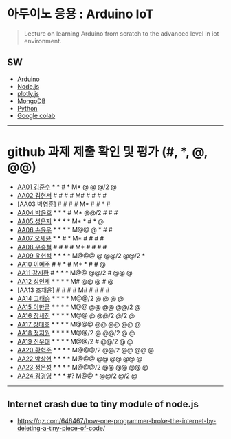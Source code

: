 # 아두이노 응용 : Arduino IoT
> Lecture on learning Arduino from scratch to the advanced level in iot environment.

## SW
- [Arduino](https://www.arduino.cc/)
- [Node.js](https://nodejs.org/ko/)
- [plotly.js](https://plot.ly/)
- [MongoDB](https://www.mongodb.com/download-center#community)
- [Python](https://www.anaconda.com)
- [Google colab](https://colab.research.google.com/)
---

# github 과제 제출 확인 및 평가 (#, *, @, @@)
- [AA01	김준수](http://github.com/96wnstn/AA01) * * # * M* @ @ @/2 @
- [AA02	김현서](https://github.com/HyunSeo0928/AA02) # # # # M# # # # #
- [AA03	박영훈] # # # # M* # # * #
- [AA04	박윤호](https://github.com/yoonho0624/aa04) * * * # M* @@/2 # # #
- [AA05	성은지](https://github.com/eun-jiii/AA05) * * * * M* * # * @
- [AA06	손윤우](https://github.com/yunuu/AA06) * * * * M@@  @ * # #
- [AA07	오세윤](https://github.com/chilledlife/AA07) * * # * M* # # # #
- [AA08	우승철](https://github.com/woo-seung-cheol/AA08) # # # # M* # # # #
- [AA09	윤현석](https://github.com/yhs11116/AA09) * * * * M@@@ @ @@/2 @@/2 *
- [AA10	이예주](https://github.com/JJangyeJJangju/AA10) # # * # M* * # # @
- [AA11	강지환](https://github.com/qkqh9635/aa11) # * * * M@@ @@/2 # @@ @
- [AA12	성인제](https://github.com/nsa32300/AA12) * * * * M# @@ @ # @
- [AA13	조재윤] # # # # M# # # # #
- [AA14	고태승](https://github.com/xotmddlsp2/AA14) * * * * M@@/2 @ @ @ @
- [AA15	이한글](https://github.com/hangle9449/aa15) * * * * M@@ @@ @@ @@/2 @
- [AA16	장세진](https://github.com/sejin573/aa16) * * * * M@@ @ @@/2 @/2 @
- [AA17	장태호](https://github.com/HINEET/AA17) * * * * M@@@ @@ @@ @@ @
- [AA18	정지원](https://github.com/lalalalalra/AA18) * * * * M@@/2 @ @@/2 @ @
- [AA19	진우태](https://github.com/Wjkdj/AA19) * * * * M@@/2 # @@/2 @ @
- [AA20	황혁준](https://github.com/FL08/aa20) * * * * M@@@/2 @@/2 @@ @@ @
- [AA22	박상현](https://github.com/Endien96/AA22) * * * * M@@@ @@ @@ @@ @
- [AA23	정은성](https://github.com/memory98/aa23) * * * * M@@@/2 @@ @@ @@ @
- [AA24	김경영](https://github.com/IjuHM17/aa24) * * * #? M@@ * @@/2 @/2 @

---
## Internet crash due to tiny module of node.js
* https://qz.com/646467/how-one-programmer-broke-the-internet-by-deleting-a-tiny-piece-of-code/

